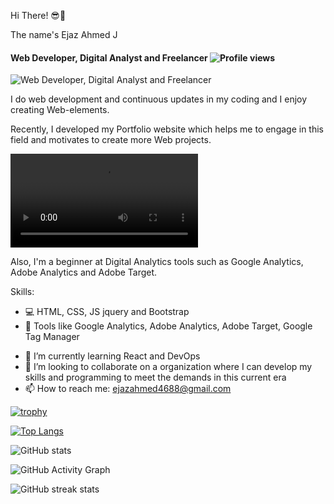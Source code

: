 Hi There! 😎👋

The name's Ejaz Ahmed J 
#### Web Developer, Digital Analyst and Freelancer                          ![Profile views](https://gpvc.arturio.dev/Ejaz-100400)  

![Web Developer, Digital Analyst and Freelancer ](https://img.freepik.com/free-vector/web-development-programmer-engineering-coding-website-augmented-reality-interface-screens-developer-project-engineer-programming-software-application-design-cartoon-illustration_107791-3863.jpg)


I do web development and continuous updates in my coding and I enjoy creating Web-elements.

Recently, I developed my Portfolio website which helps me to engage in this field and motivates to create more Web projects.

<video src="https://github.com/Ejaz-100400/media/blob/main/ejaportfolio.mp4"></video>
 
Also, I'm a beginner at Digital Analytics tools such as Google Analytics, Adobe Analytics and Adobe Target. 



Skills: 
* 💻 HTML, CSS, JS jquery and Bootstrap 
* 🔎 Tools like Google Analytics, Adobe Analytics, Adobe Target, Google Tag Manager

- 🌱 I’m currently learning React and DevOps  
- 👯 I’m looking to collaborate on a organization where I can develop my skills and programming to meet the demands in this current era  
- 📫 How to reach me: ejazahmed4688@gmail.com  



[![trophy](https://github-profile-trophy.vercel.app/?username=Ejaz-100400)](https://github.com/ryo-ma/github-profile-trophy)

[![Top Langs](https://github-readme-stats.vercel.app/api/top-langs/?username=Ejaz-100400)](https://github.com/anuraghazra/github-readme-stats)

![GitHub stats](https://github-readme-stats.vercel.app/api?username=Ejaz-100400&show_icons=true)  

![GitHub Activity Graph](https://activity-graph.herokuapp.com/graph?username=Ejaz-100400)  

![GitHub streak stats](https://github-readme-streak-stats.herokuapp.com/?user=Ejaz-100400)  


